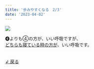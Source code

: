 ```yaml
---
title: '歩みやすくなる　2/3'
date: '2023-04-02'
---
```

![](/images/a_04_.jpg)

➍よりも④の方が、いい呼吸ですが、  
[どちらも寝ている時の方が]()、いい呼吸です。

　  
[ ↲ 戻る ](/posts/00)
